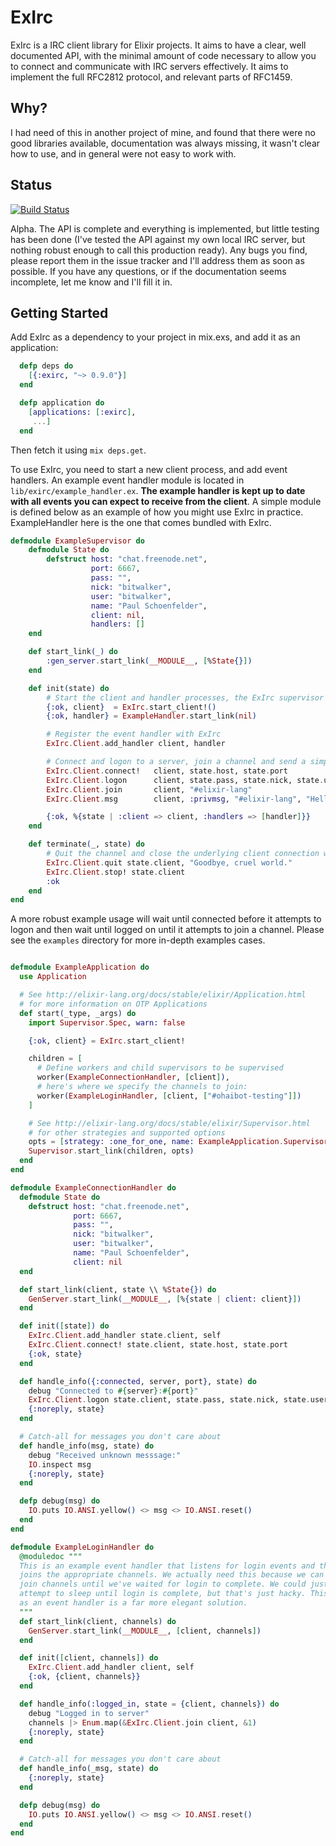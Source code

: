 # ExIrc

ExIrc is a IRC client library for Elixir projects. It aims to have a clear, well
documented API, with the minimal amount of code necessary to allow you to connect and
communicate with IRC servers effectively. It aims to implement the full RFC2812 protocol,
and relevant parts of RFC1459.

## Why?

I had need of this in another project of mine, and found that there were no good libraries available, 
documentation was always missing, it wasn't clear how to use, and in general were not easy to work
with.

## Status

[![Build Status](https://travis-ci.org/bitwalker/exirc.svg?branch=master)](https://travis-ci.org/bitwalker/exirc)

Alpha. The API is complete and everything is implemented, but little testing has been done (I've tested the API against my own local IRC server, but nothing robust enough to call this production ready). Any bugs you find, please report them in the issue tracker and I'll address them as soon as possible. If you have any questions, or if the documentation seems incomplete, let me know and I'll fill it in.

## Getting Started

Add ExIrc as a dependency to your project in mix.exs, and add it as an application:

```elixir
  defp deps do
    [{:exirc, "~> 0.9.0"}]
  end

  defp application do
    [applications: [:exirc],
     ...]
  end
```

Then fetch it using `mix deps.get`.

To use ExIrc, you need to start a new client process, and add event handlers. An example event handler module
is located in `lib/exirc/example_handler.ex`. **The example handler is kept up to date with all events you can
expect to receive from the client**. A simple module is defined below as an example of how you might
use ExIrc in practice. ExampleHandler here is the one that comes bundled with ExIrc.

```elixir
defmodule ExampleSupervisor do
    defmodule State do
        defstruct host: "chat.freenode.net",
                  port: 6667,
                  pass: "",
                  nick: "bitwalker",
                  user: "bitwalker",
                  name: "Paul Schoenfelder",
                  client: nil,
                  handlers: []
    end

    def start_link(_) do
        :gen_server.start_link(__MODULE__, [%State{}])
    end

    def init(state) do
        # Start the client and handler processes, the ExIrc supervisor is automatically started when your app runs
        {:ok, client}  = ExIrc.start_client!()
        {:ok, handler} = ExampleHandler.start_link(nil)

        # Register the event handler with ExIrc
        ExIrc.Client.add_handler client, handler

        # Connect and logon to a server, join a channel and send a simple message
        ExIrc.Client.connect!   client, state.host, state.port
        ExIrc.Client.logon      client, state.pass, state.nick, state.user, state.name
        ExIrc.Client.join       client, "#elixir-lang"
        ExIrc.Client.msg        client, :privmsg, "#elixir-lang", "Hello world!"

        {:ok, %{state | :client => client, :handlers => [handler]}}
    end

    def terminate(_, state) do
        # Quit the channel and close the underlying client connection when the process is terminating
        ExIrc.Client.quit state.client, "Goodbye, cruel world."
        ExIrc.Client.stop! state.client
        :ok
    end
end
```

A more robust example usage will wait until connected before it attempts to logon and then wait until logged
on until it attempts to join a channel. Please see the `examples` directory for more in-depth examples cases.

```elixir

defmodule ExampleApplication do
  use Application

  # See http://elixir-lang.org/docs/stable/elixir/Application.html
  # for more information on OTP Applications
  def start(_type, _args) do
    import Supervisor.Spec, warn: false

    {:ok, client} = ExIrc.start_client!

    children = [
      # Define workers and child supervisors to be supervised
      worker(ExampleConnectionHandler, [client]),
      # here's where we specify the channels to join:
      worker(ExampleLoginHandler, [client, ["#ohaibot-testing"]])
    ]

    # See http://elixir-lang.org/docs/stable/elixir/Supervisor.html
    # for other strategies and supported options
    opts = [strategy: :one_for_one, name: ExampleApplication.Supervisor]
    Supervisor.start_link(children, opts)
  end
end

defmodule ExampleConnectionHandler do
  defmodule State do
    defstruct host: "chat.freenode.net",
              port: 6667,
              pass: "",
              nick: "bitwalker",
              user: "bitwalker",
              name: "Paul Schoenfelder",
              client: nil
  end

  def start_link(client, state \\ %State{}) do
    GenServer.start_link(__MODULE__, [%{state | client: client}])
  end

  def init([state]) do
    ExIrc.Client.add_handler state.client, self
    ExIrc.Client.connect! state.client, state.host, state.port
    {:ok, state}
  end

  def handle_info({:connected, server, port}, state) do
    debug "Connected to #{server}:#{port}"
    ExIrc.Client.logon state.client, state.pass, state.nick, state.user, state.name
    {:noreply, state}
  end

  # Catch-all for messages you don't care about
  def handle_info(msg, state) do
    debug "Received unknown messsage:"
    IO.inspect msg
    {:noreply, state}
  end

  defp debug(msg) do
    IO.puts IO.ANSI.yellow() <> msg <> IO.ANSI.reset()
  end
end

defmodule ExampleLoginHandler do
  @moduledoc """
  This is an example event handler that listens for login events and then
  joins the appropriate channels. We actually need this because we can't
  join channels until we've waited for login to complete. We could just
  attempt to sleep until login is complete, but that's just hacky. This
  as an event handler is a far more elegant solution.
  """
  def start_link(client, channels) do
    GenServer.start_link(__MODULE__, [client, channels])
  end

  def init([client, channels]) do
    ExIrc.Client.add_handler client, self
    {:ok, {client, channels}}
  end

  def handle_info(:logged_in, state = {client, channels}) do
    debug "Logged in to server"
    channels |> Enum.map(&ExIrc.Client.join client, &1)
    {:noreply, state}
  end

  # Catch-all for messages you don't care about
  def handle_info(_msg, state) do
    {:noreply, state}
  end

  defp debug(msg) do
    IO.puts IO.ANSI.yellow() <> msg <> IO.ANSI.reset()
  end
end
```
